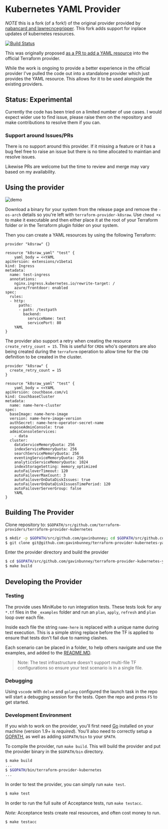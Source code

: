 # Kubernetes YAML Provider 

*NOTE* this is a fork (of a fork!) of the original provider provided by [nabancard and lawrecncegripper](https://github.com/nabancard/terraform-provider-kubernetes-yaml). This fork adds support for inplace updates of kubernetes resources.

[![Build Status](https://travis-ci.org/gavinbunney/terraform-provider-kubernetes-yaml.svg?branch=master)](https://travis-ci.org/gavinbunney/terraform-provider-kubernetes-yaml)

This was originally proposed [as a PR to add a YAML resource](https://github.com/terraform-providers/terraform-provider-kubernetes/pull/195) into the official Terraform provider. 

While the work is ongoing to provide a better experience in the official provider I've pulled the code out into a standalone provider which just provides the YAML resource. This allows for it to be used alongside the existing providers. 

## Status: Experimental

Currently the code has been tried on a limited number of use cases. I would expect wider use to find issue, please raise them on the repository and make contributions to resolve them if you can. 

### Support around Issues/PRs

There is no support around this provider. If it missing a feature or it has a bug feel free to raise an issue but there is no time allocated to maintian and resolve issues.

Likewise PRs are welcome but the time to review and merge may vary based on my availability. 

## Using the provider

![demo](docs/yamldemo.gif)

Download a binary for your system from the release page and remove the `-os-arch` details so you're left with `terraform-provider-k8sraw`. Use `chmod +x` to make it executable and then either place it at the root of your Terraform folder or in the Terraform plugin folder on your system. 

Then you can create a YAML resources by using the following Terraform:

```hcl
provider "k8sraw" {}

resource "k8sraw_yaml" "test" {
    yaml_body = <<YAML
apiVersion: extensions/v1beta1
kind: Ingress
metadata:
  name: test-ingress
  annotations:
    nginx.ingress.kubernetes.io/rewrite-target: /
    azure/frontdoor: enabled
spec:
  rules:
  - http:
      paths:
      - path: /testpath
        backend:
          serviceName: test
          servicePort: 80
    YAML
}
```

The provider also support a retry when creating the resource `create_retry_count = 15`. This is useful for `CRD`s who's operators are also being created during the `terraform` operation to allow time for the `CRD` definition to be created in the cluster. 

```hcl
provider "k8sraw" {
  create_retry_count = 15
}

resource "k8sraw_yaml" "test" {
    yaml_body = <<YAML
apiVersion: couchbase.com/v1
kind: CouchbaseCluster
metadata:
  name: name-here-cluster
spec:
  baseImage: name-here-image
  version: name-here-image-version
  authSecret: name-here-operator-secret-name
  exposeAdminConsole: true
  adminConsoleServices:
    - data
  cluster:
    dataServiceMemoryQuota: 256
    indexServiceMemoryQuota: 256
    searchServiceMemoryQuota: 256
    eventingServiceMemoryQuota: 256
    analyticsServiceMemoryQuota: 1024
    indexStorageSetting: memory_optimized
    autoFailoverTimeout: 120
    autoFailoverMaxCount: 3
    autoFailoverOnDataDiskIssues: true
    autoFailoverOnDataDiskIssuesTimePeriod: 120
    autoFailoverServerGroup: false
    YAML
}
```


## Building The Provider

Clone repository to: `$GOPATH/src/github.com/terraform-providers/terraform-provider-kubernetes`

```sh
$ mkdir -p $GOPATH/src/github.com/gavinbunney; cd $GOPATH/src/github.com/gavinbunney
$ git clone git@github.com:gavinbunney/terraform-provider-kubernetes-yaml
```

Enter the provider directory and build the provider

```sh
$ cd $GOPATH/src/github.com/gavinbunney/terraform-provider-kubernetes-yaml
$ make build
```

## Developing the Provider

### Testing

The provide uses MiniKube to run integration tests. These tests look for any `*.tf` files in the `_examples` folder and run an `plan`, `apply`, `refresh` and `plan` loop over each file. 

Inside each file the string `name-here` is replaced with a unique name during test execution. This is a simple string replace before the TF is applied to ensure that tests don't fail due to naming clashes. 

Each scenario can be placed in a folder, to help others navigate and use the examples, and added to the [README.MD](./_examples/README.MD). 

> Note: The test infrastructure doesn't support multi-file TF configurations so ensure your test scenario is in a single file. 

### Debugging

Using `vscode` with `delve` and `golang` configured the launch task in the repo will start a debugging session for the tests. Open the repo and press `F5` to get started.

### Development Environment

If you wish to work on the provider, you'll first need [Go](http://www.golang.org) installed on your machine (version 1.9+ is *required*). You'll also need to correctly setup a [GOPATH](http://golang.org/doc/code.html#GOPATH), as well as adding `$GOPATH/bin` to your `$PATH`.

To compile the provider, run `make build`. This will build the provider and put the provider binary in the `$GOPATH/bin` directory.

```sh
$ make build
...
$ $GOPATH/bin/terraform-provider-kubernetes
...
```

In order to test the provider, you can simply run `make test`.

```sh
$ make test
```

In order to run the full suite of Acceptance tests, run `make testacc`.

*Note:* Acceptance tests create real resources, and often cost money to run.

```sh
$ make testacc
```

